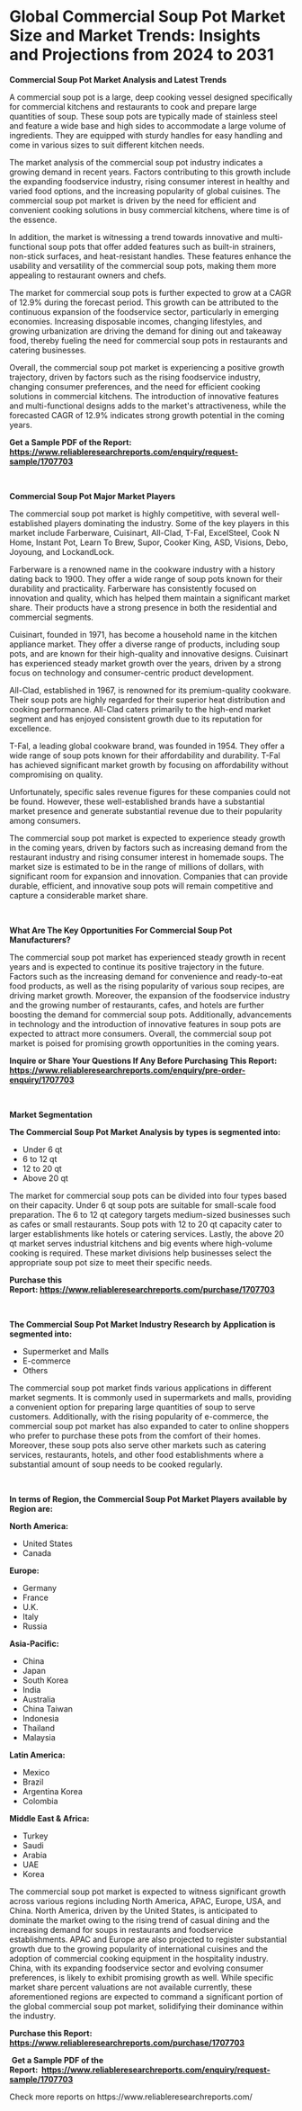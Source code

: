<p><h1>Global Commercial Soup Pot Market Size and Market Trends: Insights and Projections from 2024 to 2031</h1></p><p><strong>Commercial Soup Pot Market Analysis and Latest Trends</strong></p>
<p><p>A commercial soup pot is a large, deep cooking vessel designed specifically for commercial kitchens and restaurants to cook and prepare large quantities of soup. These soup pots are typically made of stainless steel and feature a wide base and high sides to accommodate a large volume of ingredients. They are equipped with sturdy handles for easy handling and come in various sizes to suit different kitchen needs.</p><p>The market analysis of the commercial soup pot industry indicates a growing demand in recent years. Factors contributing to this growth include the expanding foodservice industry, rising consumer interest in healthy and varied food options, and the increasing popularity of global cuisines. The commercial soup pot market is driven by the need for efficient and convenient cooking solutions in busy commercial kitchens, where time is of the essence.</p><p>In addition, the market is witnessing a trend towards innovative and multi-functional soup pots that offer added features such as built-in strainers, non-stick surfaces, and heat-resistant handles. These features enhance the usability and versatility of the commercial soup pots, making them more appealing to restaurant owners and chefs.</p><p>The market for commercial soup pots is further expected to grow at a CAGR of 12.9% during the forecast period. This growth can be attributed to the continuous expansion of the foodservice sector, particularly in emerging economies. Increasing disposable incomes, changing lifestyles, and growing urbanization are driving the demand for dining out and takeaway food, thereby fueling the need for commercial soup pots in restaurants and catering businesses.</p><p>Overall, the commercial soup pot market is experiencing a positive growth trajectory, driven by factors such as the rising foodservice industry, changing consumer preferences, and the need for efficient cooking solutions in commercial kitchens. The introduction of innovative features and multi-functional designs adds to the market's attractiveness, while the forecasted CAGR of 12.9% indicates strong growth potential in the coming years.</p></p>
<p><strong>Get a Sample PDF of the Report:&nbsp; <a href="https://www.reliableresearchreports.com/enquiry/request-sample/1707703">https://www.reliableresearchreports.com/enquiry/request-sample/1707703</a></strong></p>
<p>&nbsp;</p>
<p><strong>Commercial Soup Pot Major Market Players</strong></p>
<p><p>The commercial soup pot market is highly competitive, with several well-established players dominating the industry. Some of the key players in this market include Farberware, Cuisinart, All-Clad, T-Fal, ExcelSteel, Cook N Home, Instant Pot, Learn To Brew, Supor, Cooker King, ASD, Visions, Debo, Joyoung, and LockandLock.</p><p>Farberware is a renowned name in the cookware industry with a history dating back to 1900. They offer a wide range of soup pots known for their durability and practicality. Farberware has consistently focused on innovation and quality, which has helped them maintain a significant market share. Their products have a strong presence in both the residential and commercial segments.</p><p>Cuisinart, founded in 1971, has become a household name in the kitchen appliance market. They offer a diverse range of products, including soup pots, and are known for their high-quality and innovative designs. Cuisinart has experienced steady market growth over the years, driven by a strong focus on technology and consumer-centric product development.</p><p>All-Clad, established in 1967, is renowned for its premium-quality cookware. Their soup pots are highly regarded for their superior heat distribution and cooking performance. All-Clad caters primarily to the high-end market segment and has enjoyed consistent growth due to its reputation for excellence.</p><p>T-Fal, a leading global cookware brand, was founded in 1954. They offer a wide range of soup pots known for their affordability and durability. T-Fal has achieved significant market growth by focusing on affordability without compromising on quality.</p><p>Unfortunately, specific sales revenue figures for these companies could not be found. However, these well-established brands have a substantial market presence and generate substantial revenue due to their popularity among consumers.</p><p>The commercial soup pot market is expected to experience steady growth in the coming years, driven by factors such as increasing demand from the restaurant industry and rising consumer interest in homemade soups. The market size is estimated to be in the range of millions of dollars, with significant room for expansion and innovation. Companies that can provide durable, efficient, and innovative soup pots will remain competitive and capture a considerable market share.</p></p>
<p>&nbsp;</p>
<p><strong>What Are The Key Opportunities For Commercial Soup Pot Manufacturers?</strong></p>
<p><p>The commercial soup pot market has experienced steady growth in recent years and is expected to continue its positive trajectory in the future. Factors such as the increasing demand for convenience and ready-to-eat food products, as well as the rising popularity of various soup recipes, are driving market growth. Moreover, the expansion of the foodservice industry and the growing number of restaurants, cafes, and hotels are further boosting the demand for commercial soup pots. Additionally, advancements in technology and the introduction of innovative features in soup pots are expected to attract more consumers. Overall, the commercial soup pot market is poised for promising growth opportunities in the coming years.</p></p>
<p><strong>Inquire or Share Your Questions If Any Before Purchasing This Report: <a href="https://www.reliableresearchreports.com/enquiry/pre-order-enquiry/1707703">https://www.reliableresearchreports.com/enquiry/pre-order-enquiry/1707703</a></strong></p>
<p>&nbsp;</p>
<p><strong>Market Segmentation</strong></p>
<p><strong>The Commercial Soup Pot Market Analysis by types is segmented into:</strong></p>
<p><ul><li>Under 6 qt</li><li>6 to 12 qt</li><li>12 to 20 qt</li><li>Above 20 qt</li></ul></p>
<p><p>The market for commercial soup pots can be divided into four types based on their capacity. Under 6 qt soup pots are suitable for small-scale food preparation. The 6 to 12 qt category targets medium-sized businesses such as cafes or small restaurants. Soup pots with 12 to 20 qt capacity cater to larger establishments like hotels or catering services. Lastly, the above 20 qt market serves industrial kitchens and big events where high-volume cooking is required. These market divisions help businesses select the appropriate soup pot size to meet their specific needs.</p></p>
<p><strong>Purchase this Report:&nbsp;<a href="https://www.reliableresearchreports.com/purchase/1707703">https://www.reliableresearchreports.com/purchase/1707703</a></strong></p>
<p>&nbsp;</p>
<p><strong>The Commercial Soup Pot Market Industry Research by Application is segmented into:</strong></p>
<p><ul><li>Supermerket and Malls</li><li>E-commerce</li><li>Others</li></ul></p>
<p><p>The commercial soup pot market finds various applications in different market segments. It is commonly used in supermarkets and malls, providing a convenient option for preparing large quantities of soup to serve customers. Additionally, with the rising popularity of e-commerce, the commercial soup pot market has also expanded to cater to online shoppers who prefer to purchase these pots from the comfort of their homes. Moreover, these soup pots also serve other markets such as catering services, restaurants, hotels, and other food establishments where a substantial amount of soup needs to be cooked regularly.</p></p>
<p>&nbsp;</p>
<p><strong>In terms of Region, the Commercial Soup Pot Market Players available by Region are:</strong></p>
<p>
    <p> <strong> North America: </strong>
        <ul>
            <li>United States</li>
            <li>Canada</li>
        </ul>
        </p> 
    <p> <strong> Europe: </strong>
        <ul>
            <li>Germany</li>
            <li>France</li>
            <li>U.K.</li>
            <li>Italy</li>
            <li>Russia</li>
        </ul>
        </p> 
    <p> <strong> Asia-Pacific: </strong>
        <ul>
            <li>China</li>
            <li>Japan</li>
            <li>South Korea</li>
            <li>India</li>
            <li>Australia</li>
            <li>China Taiwan</li>
            <li>Indonesia</li>
            <li>Thailand</li>
            <li>Malaysia</li>
        </ul>
        </p> 
    <p> <strong> Latin America: </strong>
        <ul>
            <li>Mexico</li>
            <li>Brazil</li>
            <li>Argentina Korea</li>
            <li>Colombia</li>
        </ul>
        </p> 
    <p> <strong> Middle East & Africa: </strong>
        <ul>
            <li>Turkey</li>
            <li>Saudi</li>
            <li>Arabia</li>
            <li>UAE</li>
            <li>Korea</li>
        </ul>
    </p>
    </p>
<p><p>The commercial soup pot market is expected to witness significant growth across various regions including North America, APAC, Europe, USA, and China. North America, driven by the United States, is anticipated to dominate the market owing to the rising trend of casual dining and the increasing demand for soups in restaurants and foodservice establishments. APAC and Europe are also projected to register substantial growth due to the growing popularity of international cuisines and the adoption of commercial cooking equipment in the hospitality industry. China, with its expanding foodservice sector and evolving consumer preferences, is likely to exhibit promising growth as well. While specific market share percent valuations are not available currently, these aforementioned regions are expected to command a significant portion of the global commercial soup pot market, solidifying their dominance within the industry.</p></p>
<p><strong>Purchase this Report: <a href="https://www.reliableresearchreports.com/purchase/1707703">https://www.reliableresearchreports.com/purchase/1707703</a></strong></p>
<p>&nbsp;<strong>Get a Sample PDF of the Report:&nbsp;&nbsp;<a href="https://www.reliableresearchreports.com/enquiry/request-sample/1707703">https://www.reliableresearchreports.com/enquiry/request-sample/1707703</a></strong></p>
<p><strong></strong></p>
<p>Check more reports on https://www.reliableresearchreports.com/</p>
